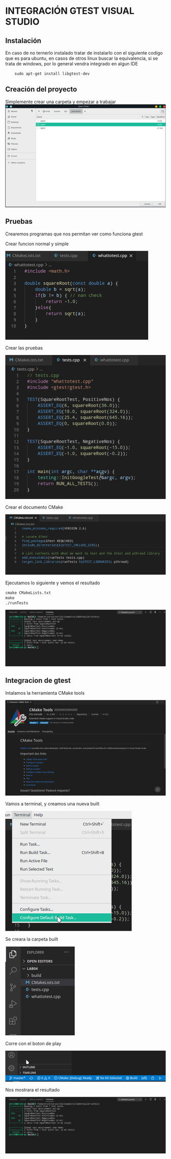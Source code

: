 # INTEGRACIÓN GTEST VISUAL STUDIO

## Instalación
En caso de no ternerlo instalado tratar de instalarlo con el siguiente codigo que es para ubuntu, en casos de otros linux buscar la equivalencia, si se trata de windows, por lo general vendra integrado en algun IDE
```
    sudo apt-get install libgtest-dev
```

## Creación del proyecto
Simplemente crear una carpeta y empezar a trabajar
![Creación](img/img_2_a.png)

## Pruebas 
Crearemos programas que nos permitan ver como funciona gtest

Crear funcion normal y simple

![funcion normal](img/img_1_b.png)

Crear las pruebas

![funciones pruebas](img/img_1_a.png)

Crear el documento CMake

![cmake file](img/img_1_c.png)

Ejecutamos lo siguiente y vemos el resultado
```
cmake CMakeLists.txt
make
./runTests
```
![resultados](img/img_2_g.png)


## Integracion de gtest
Intalamos la herramienta CMake tools

![cmake tools](img/img_2.png)

Vamos a terminal, y creamos una nueva built 

![crear built](img/img_2_d.png)

Se creara la carpeta built

![built](img/img_2_e.png)

Corre con el boton de play 

![built](img/img_2_h.png)

Nos mostrara el resultado

![resultados 2](img/img_2_g.png)